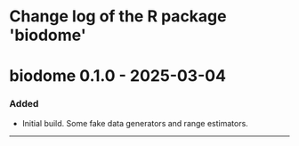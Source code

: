 # Change log of the R package 'biodome'

# biodome 0.1.0 - 2025-03-04

### Added
- Initial build. Some fake data generators and range estimators.

* * *

